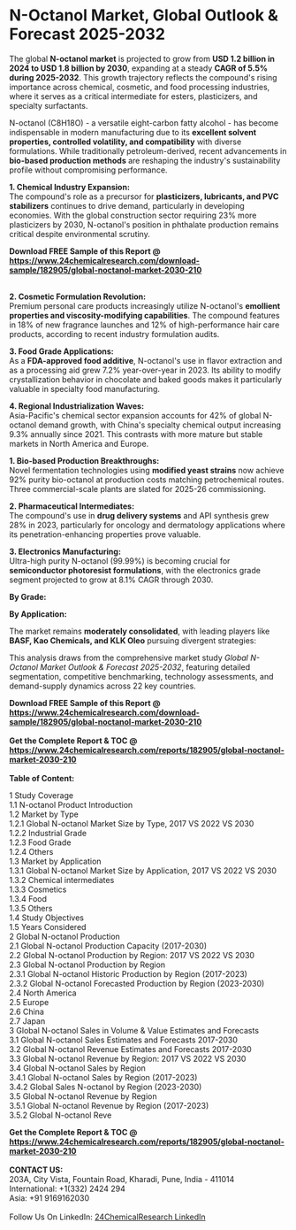 <h1>N-Octanol Market, Global Outlook &amp; Forecast 2025-2032</h1><p>The global <strong>N-octanol market</strong> is projected to grow from <strong>USD 1.2 billion in 2024 to USD 1.8 billion by 2030</strong>, expanding at a steady <strong>CAGR of 5.5% during 2025-2032</strong>. This growth trajectory reflects the compound's rising importance across chemical, cosmetic, and food processing industries, where it serves as a critical intermediate for esters, plasticizers, and specialty surfactants.</p><p>N-octanol (C8H18O) - a versatile eight-carbon fatty alcohol - has become indispensable in modern manufacturing due to its <strong>excellent solvent properties, controlled volatility, and compatibility</strong> with diverse formulations. While traditionally petroleum-derived, recent advancements in <strong>bio-based production methods</strong> are reshaping the industry's sustainability profile without compromising performance.</p><p><strong>1. Chemical Industry Expansion:<br></strong>The compound's role as a precursor for <strong>plasticizers, lubricants, and PVC stabilizers</strong> continues to drive demand, particularly in developing economies. With the global construction sector requiring 23% more plasticizers by 2030, N-octanol's position in phthalate production remains critical despite environmental scrutiny.</p><div><b>Download FREE Sample of this Report @ 
            <a href="https://www.24chemicalresearch.com/download-sample/182905/global-noctanol-market-2030-210">
            https://www.24chemicalresearch.com/download-sample/182905/global-noctanol-market-2030-210</a></b></div><br><p><strong>2. Cosmetic Formulation Revolution:<br></strong>Premium personal care products increasingly utilize N-octanol's <strong>emollient properties and viscosity-modifying capabilities</strong>. The compound features in 18% of new fragrance launches and 12% of high-performance hair care products, according to recent industry formulation audits.</p><p><strong>3. Food Grade Applications:<br></strong>As a <strong>FDA-approved food additive</strong>, N-octanol's use in flavor extraction and as a processing aid grew 7.2% year-over-year in 2023. Its ability to modify crystallization behavior in chocolate and baked goods makes it particularly valuable in specialty food manufacturing.</p><p><strong>4. Regional Industrialization Waves:<br></strong>Asia-Pacific's chemical sector expansion accounts for 42% of global N-octanol demand growth, with China's specialty chemical output increasing 9.3% annually since 2021. This contrasts with more mature but stable markets in North America and Europe.</p><p><strong>1. Bio-based Production Breakthroughs:<br></strong>Novel fermentation technologies using <strong>modified yeast strains</strong> now achieve 92% purity bio-octanol at production costs matching petrochemical routes. Three commercial-scale plants are slated for 2025-26 commissioning.</p><p><strong>2. Pharmaceutical Intermediates:<br></strong>The compound's use in <strong>drug delivery systems</strong> and API synthesis grew 28% in 2023, particularly for oncology and dermatology applications where its penetration-enhancing properties prove valuable.</p><p><strong>3. Electronics Manufacturing:<br></strong>Ultra-high purity N-octanol (99.99%) is becoming crucial for <strong>semiconductor photoresist formulations</strong>, with the electronics grade segment projected to grow at 8.1% CAGR through 2030.</p><p><strong>By Grade:</strong></p><p><strong>By Application:</strong></p><p>The market remains <strong>moderately consolidated</strong>, with leading players like <strong>BASF, Kao Chemicals, and KLK Oleo</strong> pursuing divergent strategies:</p><p>This analysis draws from the comprehensive market study <em>Global N-Octanol Market Outlook &amp; Forecast 2025-2032</em>, featuring detailed segmentation, competitive benchmarking, technology assessments, and demand-supply dynamics across 22 key countries.</p><div><b>Download FREE Sample of this Report @ 
            <a href="https://www.24chemicalresearch.com/download-sample/182905/global-noctanol-market-2030-210">
            https://www.24chemicalresearch.com/download-sample/182905/global-noctanol-market-2030-210</a></b></div><br><div><b>Get the Complete Report & TOC @ 
            <a href="https://www.24chemicalresearch.com/reports/182905/global-noctanol-market-2030-210">
            https://www.24chemicalresearch.com/reports/182905/global-noctanol-market-2030-210</a></b></div><br>
            <b>Table of Content:</b><p>1 Study Coverage<br />
    1.1 N-octanol Product Introduction<br />
    1.2 Market by Type<br />
        1.2.1 Global N-octanol Market Size by Type, 2017 VS 2022 VS 2030<br />
        1.2.2 Industrial Grade<br />
        1.2.3 Food Grade<br />
        1.2.4 Others<br />
    1.3 Market by Application<br />
        1.3.1 Global N-octanol Market Size by Application, 2017 VS 2022 VS 2030<br />
        1.3.2 Chemical intermediates<br />
        1.3.3 Cosmetics<br />
        1.3.4 Food<br />
        1.3.5 Others<br />
    1.4 Study Objectives<br />
    1.5 Years Considered<br />
2 Global N-octanol Production<br />
    2.1 Global N-octanol Production Capacity (2017-2030)<br />
    2.2 Global N-octanol Production by Region: 2017 VS 2022 VS 2030<br />
    2.3 Global N-octanol Production by Region<br />
        2.3.1 Global N-octanol Historic Production by Region (2017-2023)<br />
        2.3.2 Global N-octanol Forecasted Production by Region (2023-2030)<br />
    2.4 North America<br />
    2.5 Europe<br />
    2.6 China<br />
    2.7 Japan<br />
3 Global N-octanol Sales in Volume & Value Estimates and Forecasts<br />
    3.1 Global N-octanol Sales Estimates and Forecasts 2017-2030<br />
    3.2 Global N-octanol Revenue Estimates and Forecasts 2017-2030<br />
    3.3 Global N-octanol Revenue by Region: 2017 VS 2022 VS 2030<br />
    3.4 Global N-octanol Sales by Region<br />
        3.4.1 Global N-octanol Sales by Region (2017-2023)<br />
        3.4.2 Global Sales N-octanol by Region (2023-2030)<br />
    3.5 Global N-octanol Revenue by Region<br />
        3.5.1 Global N-octanol Revenue by Region (2017-2023)<br />
        3.5.2 Global N-octanol Reve</p><div><b>Get the Complete Report & TOC @ 
            <a href="https://www.24chemicalresearch.com/reports/182905/global-noctanol-market-2030-210">
            https://www.24chemicalresearch.com/reports/182905/global-noctanol-market-2030-210</a></b></div><br><b>CONTACT US:</b><br>
            203A, City Vista, Fountain Road, Kharadi, Pune, India - 411014<br>
            International: +1(332) 2424 294<br>
            Asia: +91 9169162030 <br><br>
            Follow Us On LinkedIn: <a href="https://www.linkedin.com/company/24chemicalresearch/">24ChemicalResearch LinkedIn</a>